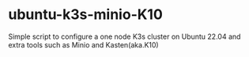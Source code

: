 # ubuntu-k3s-minio-K10
Simple script to configure a one node K3s cluster on Ubuntu 22.04 and extra tools such as Minio and Kasten(aka.K10)
